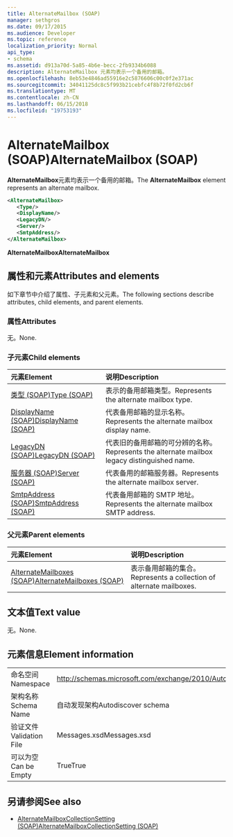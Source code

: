 ```yaml
---
title: AlternateMailbox (SOAP)
manager: sethgros
ms.date: 09/17/2015
ms.audience: Developer
ms.topic: reference
localization_priority: Normal
api_type:
- schema
ms.assetid: d913a70d-5a85-4b6e-becc-2fb9334b6088
description: AlternateMailbox 元素均表示一个备用的邮箱。
ms.openlocfilehash: 8eb53e4846ad55916e2c5876606c00c0f2e371ac
ms.sourcegitcommit: 34041125dc8c5f993b21cebfc4f8b72f0fd2cb6f
ms.translationtype: MT
ms.contentlocale: zh-CN
ms.lasthandoff: 06/15/2018
ms.locfileid: "19753193"
---
```

# <a name="alternatemailbox-soap"></a><span data-ttu-id="abd23-103">AlternateMailbox (SOAP)</span><span class="sxs-lookup"><span data-stu-id="abd23-103">AlternateMailbox (SOAP)</span></span>

<span data-ttu-id="abd23-104">**AlternateMailbox**元素均表示一个备用的邮箱。</span><span class="sxs-lookup"><span data-stu-id="abd23-104">The **AlternateMailbox** element represents an alternate mailbox.</span></span> 
  
```XML
<AlternateMailbox>
   <Type/>
   <DisplayName/>
   <LegacyDN/>
   <Server/>
   <SmtpAddress/>
</AlternateMailbox>
```

 <span data-ttu-id="abd23-105">**AlternateMailbox**</span><span class="sxs-lookup"><span data-stu-id="abd23-105">**AlternateMailbox**</span></span>
## <a name="attributes-and-elements"></a><span data-ttu-id="abd23-106">属性和元素</span><span class="sxs-lookup"><span data-stu-id="abd23-106">Attributes and elements</span></span>

<span data-ttu-id="abd23-107">如下章节中介绍了属性、子元素和父元素。</span><span class="sxs-lookup"><span data-stu-id="abd23-107">The following sections describe attributes, child elements, and parent elements.</span></span>
  
### <a name="attributes"></a><span data-ttu-id="abd23-108">属性</span><span class="sxs-lookup"><span data-stu-id="abd23-108">Attributes</span></span>

<span data-ttu-id="abd23-109">无。</span><span class="sxs-lookup"><span data-stu-id="abd23-109">None.</span></span>
  
### <a name="child-elements"></a><span data-ttu-id="abd23-110">子元素</span><span class="sxs-lookup"><span data-stu-id="abd23-110">Child elements</span></span>

|<span data-ttu-id="abd23-111">**元素**</span><span class="sxs-lookup"><span data-stu-id="abd23-111">**Element**</span></span>|<span data-ttu-id="abd23-112">**说明**</span><span class="sxs-lookup"><span data-stu-id="abd23-112">**Description**</span></span>|
|:-----|:-----|
|[<span data-ttu-id="abd23-113">类型 (SOAP)</span><span class="sxs-lookup"><span data-stu-id="abd23-113">Type (SOAP)</span></span>](type-soap.md) <br/> |<span data-ttu-id="abd23-114">表示的备用邮箱类型。</span><span class="sxs-lookup"><span data-stu-id="abd23-114">Represents the alternate mailbox type.</span></span>  <br/> |
|[<span data-ttu-id="abd23-115">DisplayName (SOAP)</span><span class="sxs-lookup"><span data-stu-id="abd23-115">DisplayName (SOAP)</span></span>](displayname-soap.md) <br/> |<span data-ttu-id="abd23-116">代表备用邮箱的显示名称。</span><span class="sxs-lookup"><span data-stu-id="abd23-116">Represents the alternate mailbox display name.</span></span>  <br/> |
|[<span data-ttu-id="abd23-117">LegacyDN (SOAP)</span><span class="sxs-lookup"><span data-stu-id="abd23-117">LegacyDN (SOAP)</span></span>](legacydn-soap.md) <br/> |<span data-ttu-id="abd23-118">代表旧的备用邮箱的可分辨的名称。</span><span class="sxs-lookup"><span data-stu-id="abd23-118">Represents the alternate mailbox legacy distinguished name.</span></span>  <br/> |
|[<span data-ttu-id="abd23-119">服务器 (SOAP)</span><span class="sxs-lookup"><span data-stu-id="abd23-119">Server (SOAP)</span></span>](server-soap.md) <br/> |<span data-ttu-id="abd23-120">代表备用的邮箱服务器。</span><span class="sxs-lookup"><span data-stu-id="abd23-120">Represents the alternate mailbox server.</span></span>  <br/> |
|[<span data-ttu-id="abd23-121">SmtpAddress (SOAP)</span><span class="sxs-lookup"><span data-stu-id="abd23-121">SmtpAddress (SOAP)</span></span>](smtpaddress-soap.md) <br/> |<span data-ttu-id="abd23-122">代表备用邮箱的 SMTP 地址。</span><span class="sxs-lookup"><span data-stu-id="abd23-122">Represents the alternate mailbox SMTP address.</span></span>  <br/> |
   
### <a name="parent-elements"></a><span data-ttu-id="abd23-123">父元素</span><span class="sxs-lookup"><span data-stu-id="abd23-123">Parent elements</span></span>

|<span data-ttu-id="abd23-124">**元素**</span><span class="sxs-lookup"><span data-stu-id="abd23-124">**Element**</span></span>|<span data-ttu-id="abd23-125">**说明**</span><span class="sxs-lookup"><span data-stu-id="abd23-125">**Description**</span></span>|
|:-----|:-----|
|[<span data-ttu-id="abd23-126">AlternateMailboxes (SOAP)</span><span class="sxs-lookup"><span data-stu-id="abd23-126">AlternateMailboxes (SOAP)</span></span>](alternatemailboxes-soap.md) <br/> |<span data-ttu-id="abd23-127">表示备用邮箱的集合。</span><span class="sxs-lookup"><span data-stu-id="abd23-127">Represents a collection of alternate mailboxes.</span></span>  <br/> |
   
## <a name="text-value"></a><span data-ttu-id="abd23-128">文本值</span><span class="sxs-lookup"><span data-stu-id="abd23-128">Text value</span></span>

<span data-ttu-id="abd23-129">无。</span><span class="sxs-lookup"><span data-stu-id="abd23-129">None.</span></span>
  
## <a name="element-information"></a><span data-ttu-id="abd23-130">元素信息</span><span class="sxs-lookup"><span data-stu-id="abd23-130">Element information</span></span>

|||
|:-----|:-----|
|<span data-ttu-id="abd23-131">命名空间</span><span class="sxs-lookup"><span data-stu-id="abd23-131">Namespace</span></span>  <br/> |http://schemas.microsoft.com/exchange/2010/Autodiscover  <br/> |
|<span data-ttu-id="abd23-132">架构名称</span><span class="sxs-lookup"><span data-stu-id="abd23-132">Schema Name</span></span>  <br/> |<span data-ttu-id="abd23-133">自动发现架构</span><span class="sxs-lookup"><span data-stu-id="abd23-133">Autodiscover schema</span></span>  <br/> |
|<span data-ttu-id="abd23-134">验证文件</span><span class="sxs-lookup"><span data-stu-id="abd23-134">Validation File</span></span>  <br/> |<span data-ttu-id="abd23-135">Messages.xsd</span><span class="sxs-lookup"><span data-stu-id="abd23-135">Messages.xsd</span></span>  <br/> |
|<span data-ttu-id="abd23-136">可以为空</span><span class="sxs-lookup"><span data-stu-id="abd23-136">Can be Empty</span></span>  <br/> |<span data-ttu-id="abd23-137">True</span><span class="sxs-lookup"><span data-stu-id="abd23-137">True</span></span>  <br/> |
   
## <a name="see-also"></a><span data-ttu-id="abd23-138">另请参阅</span><span class="sxs-lookup"><span data-stu-id="abd23-138">See also</span></span>

- [<span data-ttu-id="abd23-139">AlternateMailboxCollectionSetting (SOAP)</span><span class="sxs-lookup"><span data-stu-id="abd23-139">AlternateMailboxCollectionSetting (SOAP)</span></span>](alternatemailboxcollectionsetting-soap.md)

